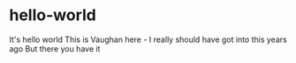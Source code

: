 # hello-world
It's hello world
This is Vaughan here - I really should have got into this years ago
But there you have it
